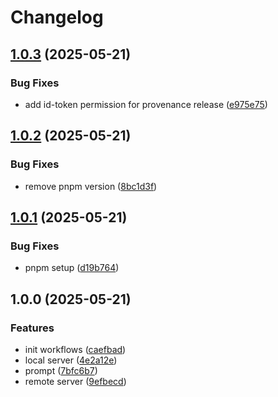 # Changelog

## [1.0.3](https://github.com/sakupi01/zenn-articles/compare/v1.0.2...v1.0.3) (2025-05-21)


### Bug Fixes

* add id-token permission for provenance release ([e975e75](https://github.com/sakupi01/zenn-articles/commit/e975e7559c6fa2c0282be1e502b6eb1332f056dd))

## [1.0.2](https://github.com/sakupi01/zenn-articles/compare/v1.0.1...v1.0.2) (2025-05-21)


### Bug Fixes

* remove pnpm version ([8bc1d3f](https://github.com/sakupi01/zenn-articles/commit/8bc1d3f267217ebf579ac80af1406fe191793ecc))

## [1.0.1](https://github.com/sakupi01/zenn-articles/compare/v1.0.0...v1.0.1) (2025-05-21)


### Bug Fixes

* pnpm setup ([d19b764](https://github.com/sakupi01/zenn-articles/commit/d19b7642dbfec6f74b76b4ed5f334c9c8575a62b))

## 1.0.0 (2025-05-21)


### Features

* init workflows ([caefbad](https://github.com/sakupi01/zenn-articles/commit/caefbad1ee6b9a80e19f5028397b3fa9aa5e2397))
* local server ([4e2a12e](https://github.com/sakupi01/zenn-articles/commit/4e2a12e6e6f5c58f197df69778ad7a142ae18001))
* prompt ([7bfc6b7](https://github.com/sakupi01/zenn-articles/commit/7bfc6b79cc573fad0710af684df699daea85f2aa))
* remote server ([9efbecd](https://github.com/sakupi01/zenn-articles/commit/9efbecde52525c277a6bc50b1a9b92e65c0fc05a))
